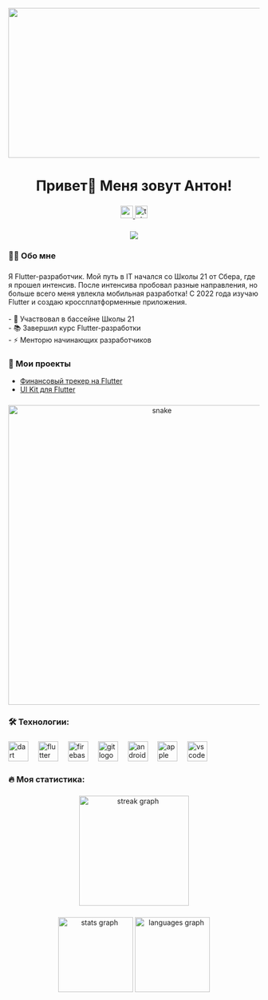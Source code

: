 <br clear="both">

<div align="center">
  <img height="300" width="600" src="https://user-images.githubusercontent.com/74038190/225813708-98b745f2-7d22-48cf-9150-083f1b00d6c9.gif"  />
</div>

###

<h1 align="center">Привет👋 Меня зовут Антон!</h1>

###

<div align="center">
  <a href="https://www.youtube.com/@ваш-канал" target="_blank">
    <img src="https://img.shields.io/static/v1?message=Youtube&logo=youtube&label=&color=FF0000&logoColor=white&labelColor=&style=for-the-badge" height="25" alt="youtube logo"  />
  </a>
  <a href="https://t.me/AntonBib" target="_blank">
    <img src="https://img.shields.io/static/v1?message=Telegram&logo=telegram&label=&color=2CA5E0&logoColor=white&labelColor=&style=for-the-badge" height="25" alt="telegram logo"  />
  </a>
</div>

###

<div align="center">
  <img src="https://visitor-badge.laobi.icu/badge?page_id=AntonBib.AntonBib&"  />
</div>

###

<h3 align="left">👨‍💻 Обо мне</h3>

###

<p align="left">Я Flutter-разработчик. Мой путь в IT начался со Школы 21 от Сбера, где я прошел интенсив. После интенсива пробовал разные направления, но больше всего меня увлекла мобильная разработка! С 2022 года изучаю Flutter и создаю кроссплатформенные приложения.<br><br>- 🔭 Участвовал в бассейне Школы 21<br>- 📚 Завершил курс Flutter-разработки<br>- ⚡ Менторю начинающих разработчиков</p>

###

<h3 align="left">📱 Мои проекты</h3>

- [Финансовый трекер на Flutter](https://github.com/AntonBib/finance-tracker)
- [UI Kit для Flutter](https://github.com/AntonBib/flutter-ui-kit)

###

<p align="center">
 <img width="600" src="https://github.com/AntonBib/AntonBib/blob/output/github-contribution-grid-snake.svg" alt="snake"/>
</p>

###

<h3 align="left">🛠 Технологии:</h3>

###

<div align="left">
  <img src="https://cdn.jsdelivr.net/gh/devicons/devicon/icons/dart/dart-original.svg" height="40" alt="dart logo"  />
  <img width="12" />
  <img src="https://cdn.jsdelivr.net/gh/devicons/devicon/icons/flutter/flutter-original.svg" height="40" alt="flutter logo"  />
  <img width="12" />
  <img src="https://www.vectorlogo.zone/logos/firebase/firebase-icon.svg" height="40" alt="firebase logo"  />
  <img width="12" />
  <img src="https://cdn.jsdelivr.net/gh/devicons/devicon/icons/git/git-original.svg" height="40" alt="git logo"  />
  <img width="12" />
  <img src="https://cdn.jsdelivr.net/gh/devicons/devicon/icons/android/android-original.svg" height="40" alt="android logo"  />
  <img width="12" />
  <img src="https://cdn.jsdelivr.net/gh/devicons/devicon/icons/apple/apple-original.svg" height="40" alt="apple logo"  />
  <img width="12" />
  <img src="https://cdn.jsdelivr.net/gh/devicons/devicon/icons/vscode/vscode-original.svg" height="40" alt="vscode logo"  />
</div>

###

<h3 align="left">🔥 Моя статистика:</h3>

###

<div align="center">
  <img src="https://streak-stats.demolab.com?user=AntonBib&locale=en&mode=daily&theme=dark&hide_border=false&border_radius=5&order=3" height="220" alt="streak graph"  />
</div>

###

<div align="center">
  <img src="https://github-readme-stats.vercel.app/api?username=AntonBib&hide_title=false&hide_rank=false&show_icons=true&include_all_commits=true&count_private=true&disable_animations=false&theme=dracula&locale=en&hide_border=false&order=1" height="150" alt="stats graph"  />
  <img src="https://github-readme-stats.vercel.app/api/top-langs?username=AntonBib&locale=en&hide_title=false&layout=compact&card_width=320&langs_count=5&theme=dracula&hide_border=false&order=2" height="150" alt="languages graph"  />
</div>
